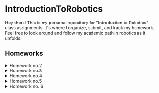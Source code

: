 # IntroductionToRobotics

Hey there! This is my personal repository for "Introduction to Robotics" class assignments. It's where I organize, submit, and track my homework. Feel free to look around and follow my academic path in robotics as it unfolds.

## Homeworks
<details>
<summary>Homework no.2</summary>
    
### Description
This homework is focused on gaining experience with potentiometers, Arduino, and RGB LEDs. You should learn how to control each RGB color (Red, Green, and Blue) individually using three potentiometers.

### Tasks Requirement
* **Potentiometer Control:** Use separate potentiometers for Red, Green, and Blue to control the RGB LED colors.
* **Digital Electronics:** Learn how to use Arduino to read the potentiometer values.
* **Color Mapping:** After reading the potentiometer values, map and send these values to the LED pins to achieve precise color control.

The main code is presented [here](https://github.com/Anca-Sorana/IntroductionToRobotics/blob/main/Homework2/code_hm_2/code_hm_2.ino).

Here you can have a qiuck look at the setup I have:

<p align="center" width="100%">
    <img src="Homework2/PicHM2.jpeg" width="500"/>
</p>

And here you have a short [demo](https://youtu.be/HEL5YOT_iao) of how everything works.

</details>

<details>
<summary>Homework no.3</summary>
    
### Description
This assignment involves simulating a 3-floor elevator control system using LEDs, buttons, and a buzzer with Arduino. By the end of this task, you will gain experience in using button state change, implementing debouncing techniques, and coordinating multiple components to represent real-world scenarios.

### Tasks Requirements
* **LED Indication:** Use 3 LEDs, where each LED stands for one of the 3 floors. The LED corresponding to the elevator's current floor should be illuminated. Have an additional LED that shows the elevator's operational status. This LED should blink when the elevator is in motion and remain steady when the elevator is at rest.
* **Button Integration:** Incorporate 3 buttons to symbolize the call buttons for each floor. On pressing a button, the elevator should mimic its movement towards the respective floor after a brief delay of 2-3 seconds.
* **Buzzer Notification** The buzzer should emit a brief sound during the following situations:
    * When the elevator reaches the selected floor, emitting a sound resembling a "cling".
    * During elevator door closures and movements (consider differentiating the two scenarios with distinct sounds).
* **State Management & Timers:** If the elevator is already stationed at the chosen floor, pressing the button designated for that floor should not trigger any actions. Upon a button press, the elevator should "pause for the doors to close" and subsequently "move" to the selected floor. If the elevator is already moving when another floor button is pressed, it should either continue its current course or queue its next action (i.e., once it arrives at the first selected floor, it opens the doors, waits, closes them, and then heads to the next chosen floor).
* **Debounce Implementation:** It's crucial to integrate debounce techniques for the buttons. This will help in preventing unintended repeated activations due to button bounce.

The main code is presented [here](https://github.com/Anca-Sorana/IntroductionToRobotics/blob/main/Homework3/code_hm_3/code_hm_3.ino).

Here you can have a qiuck look at the setup I have:

<p align="center" width="100%">
    <img src="Homework3/PicHM3.jpeg" width="500"/>
    <img src="Homework3/SchematicHM3.png" width="500"/>
</p>

And here you have a short [demo](https://youtu.be/dt2dZcCphvs) of how everything works.
</details>

<details>
<summary>Homework no.4</summary>
    
### Description
Develop an interactive interface where users employ a joystick to 'draw' on a display, ensuring intuitive movements between segments, which allow transitions only to adjacent positions without crossing designated 'walls'.

### Tasks Requirement
* **Initial Positioning:** The starting position must be at the DP (Decimal Point).
* **Blinking Indicator:** Regardless of a segment's status (ON or OFF), the current position should always blink.
* **Joystick Movement Mapping:** Use the joystick to navigate between positions. Reference the provided table for specific movement directions.
* **Toggle Segment State:** A short press on the button will switch the segment state between ON and OFF.
* **Display Reset:** A long press on the button will revert the entire display to its default state. This action turns all segments OFF and returns the current position to the decimal point.

The main code is presented [here](https://github.com/Anca-Sorana/IntroductionToRobotics/blob/main/Homework4/code_hm_4/code_hm_4.ino).

Here you can have a qiuck look at the setup I have:

<p align="center" width="100%">
    <img src="Homework4/PicHM4.jpeg" width="500"/>
    <img src="Homework4/SchematicHM4.png" width="500"/>
</p>

And here you have a short [demo](https://youtu.be/mWI0-JqA_ME) of how everything works.
</details>

<details>
<summary>Homework no.5</summary>
    
### Description
This project is about implementing a stopwatch timer using a 4-digit 7-segment display and 3 buttons. The stopwatch will count in tenths of a second and feature a save lap functionality, similar to basic stopwatch functions found on most phones. The starting value of the display should be "000.0". Each button on the device will have distinct functionalities such as start/pause, reset, and save/cycle laps. 

### Task Requirements
* **Stopwatch Timer Implementation:** Create a stopwatch timer using a 4-digit 7-segment display and 3 buttons.
* **Starting Value:** The display should initially show "000.0".
* **Button Functionalities:**
  * Button 1: Start/pause the stopwatch.
  * Button 2:
    * Reset the timer when in pause mode.
    * Reset saved laps when in lap viewing mode.
  * Button 3:
    * Save lap times when the timer is counting (up to 4 laps).
    * Cycle through the last saved laps.
* **Workflow:**
  * The display starts at "000.0". Pressing the Start button begins the timer.
  * During the timer, pressing the lap button saves the current time in memory (up to 4 laps).
  * If the reset button is pressed while the timer is running, nothing happens.
  * In pause mode, the lap button is inactive. Pressing reset sets the display to "000.0".
  * After resetting, pressing the lap button cycles through saved lap times. Continuously pressing it cycles through them repeatedly.
  * Pressing reset in lap viewing mode clears all saved laps and resets the display to "000.0".
    
The main code is presented [here](https://github.com/Anca-Sorana/IntroductionToRobotics/blob/main/Homework5/code_hm_5/code_hm_5.ino).

Here you can have a qiuck look at the setup I have:

<p align="center" width="100%">
    <img src="Homework5/PicHM5.jpeg" width="500"/>
    <img src="Homework5/SchematicHM5.png" width="500"/>
</p>

And here you have a short [demo](https://youtu.be/_mtUpsOnUPA) of how everything works.    
</details>

<details>
    <summary>Homework no. 6</summary>

### Description
The Smart Environment Monitor and Logger is an Arduino-based system designed to collect and log environmental data. It integrates various sensors, EEPROM for data logging, and provides user interaction through an RGB LED and a Serial Menu. The project emphasizes on sensor integration, memory management, Serial Communication, and menu-driven user interaction.

### Task Requirements

* Sensor Data Collection: Utilizes multiple sensors to gather environmental data.
* Data Logging: Logs sensor data into EEPROM for later retrieval and analysis.
* Visual Feedback: Uses an RGB LED for visual alerts and status indications.
* Serial Menu Interface: Offers a user-friendly serial menu for system interaction and configuration.

#### Menu structure
* Sensor Settings
    * Sampling Interval: Set the interval (1-10 seconds) for sensor data sampling.
    * Ultrasonic Alert Threshold: Set a threshold for the ultrasonic sensor to trigger alerts.
    * LDR Alert Threshold: Set a threshold for the LDR sensor to trigger alerts.
    * Back: Return to the main menu.  

* Reset Logger Data
    * Yes: Confirm and delete all logged data.
    * No: Cancel and return to the main menu.

* System Status
    * Current Sensor Readings: View real-time sensor data.
    * Current Sensor Settings: Display current sensor configurations.
    * Display Logged Data: Show the last 10 sensor readings.
    * Back: Return to the main menu.

* RGB LED Control
    * Manual Color Control: Customize the RGB LED color.
    * LED Automatic Mode: Toggle between automatic and manual LED modes.
    * Back: Return to the main menu.

</details>
